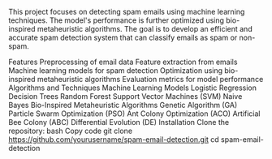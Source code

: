This project focuses on detecting spam emails using machine learning techniques. The model's performance is further optimized using bio-inspired metaheuristic algorithms. The goal is to develop an efficient and accurate spam detection system that can classify emails as spam or non-spam.

Features
Preprocessing of email data
Feature extraction from emails
Machine learning models for spam detection
Optimization using bio-inspired metaheuristic algorithms
Evaluation metrics for model performance
Algorithms and Techniques
Machine Learning Models
Logistic Regression
Decision Trees
Random Forest
Support Vector Machines (SVM)
Naive Bayes
Bio-Inspired Metaheuristic Algorithms
Genetic Algorithm (GA)
Particle Swarm Optimization (PSO)
Ant Colony Optimization (ACO)
Artificial Bee Colony (ABC)
Differential Evolution (DE)
Installation
Clone the repository:
bash
Copy code
git clone https://github.com/yourusername/spam-email-detection.git
cd spam-email-detection
